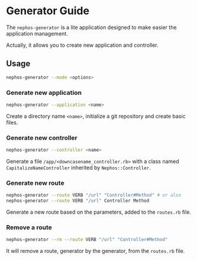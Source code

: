 # Generator Guide

The ``nephos-generator`` is a lite application designed to make easier the application management.

Actually, it allows you to create new application and controller.

## Usage

```bash
nephos-generator --mode <options>
```

### Generate new application

```bash
nephos-generator --application <name>
```

Create a directory name ``<name>``, initialize a git repository and create basic files.

### Generate new controller

```bash
nephos-generator --controller <name>
```

Generate a file ``/app/<downcasename_controller.rb>`` with a class named ``CapitalizeNameController`` inherited by ``Nephos::Controller``.

### Generate new route

```bash
nephos-generator --route VERB "/url" "Controller#Method" # or also
nephos-generator --route VERB "/url" Controller Method
```

Generate a new route based on the parameters, added to the ``routes.rb`` file.

### Remove a route

```bash
nephos-generator --rm --route VERB "/url" "Controller#Method"
```

It will remove a route, generator by the generator, from the ``routes.rb`` file.
